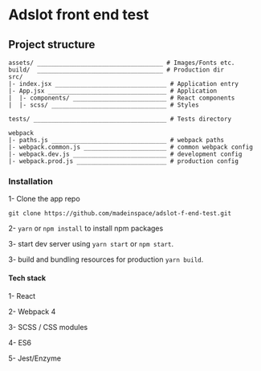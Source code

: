 # Adslot front end test

## Project structure

````
assets/ ___________________________________ # Images/Fonts etc.
build/  ___________________________________ # Production dir
src/
|- index.jsx _______________________________ # Application entry 
|- App.jsx _________________________________ # Application
|  |- components/ __________________________ # React components
|  |- scss/ ________________________________ # Styles

tests/ _____________________________________ # Tests directory

webpack
|- paths.js ________________________________ # webpack paths
|- webpack.common.js _______________________ # common webpack config
|- webpack.dev.js __________________________ # development config
|- webpack.prod.js _________________________ # production config      
````


### Installation

1- Clone the app repo

`git clone https://github.com/madeinspace/adslot-f-end-test.git`

2- `yarn` or `npm install` to install npm packages

3- start dev server using `yarn start` or `npm start`.

3- build and bundling resources for production `yarn build`.

#### Tech stack

1- React

2- Webpack 4

3- SCSS / CSS modules

4- ES6

5- Jest/Enzyme
